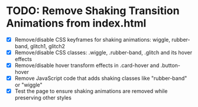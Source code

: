 # TODO: Remove Shaking Transition Animations from index.html

- [x] Remove/disable CSS keyframes for shaking animations: wiggle, rubber-band, glitch1, glitch2
- [x] Remove/disable CSS classes: .wiggle, .rubber-band, .glitch and its hover effects
- [x] Remove/disable hover transform effects in .card-hover and .button-hover
- [x] Remove JavaScript code that adds shaking classes like "rubber-band" or "wiggle"
- [x] Test the page to ensure shaking animations are removed while preserving other styles
